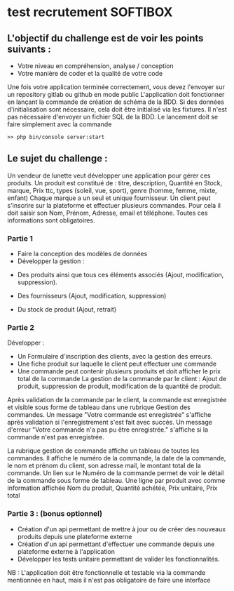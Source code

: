 test recrutement SOFTIBOX
=============================================================
## L'objectif du challenge est de voir les points suivants :
* Votre niveau en compréhension, analyse / conception
* Votre manière de coder et la qualité de votre code

Une fois votre application terminée correctement, vous devez l'envoyer sur un repository gitlab ou github en mode public
L'application doit fonctionner en lançant la commande de création de schéma de la BDD. Si des données d'initialisation sont nécessaire, cela doit être initialisé via les fixtures. Il n'est pas nécessaire d'envoyer un fichier SQL de la BDD.
Le lancement doit se faire simplement avec la commande 

    >> php bin/console server:start 

## Le sujet du challenge :
Un vendeur de lunette veut développer une application pour gérer ces produits.
Un produit est constitué de : titre, description, Quantité en Stock, marque, Prix ttc, types (soleil, vue, sport), genre (homme, femme, mixte, enfant)
Chaque marque a un seul et unique fournisseur.
Un client peut s'inscrire sur la plateforme et effectuer plusieurs commandes. Pour cela il doit saisir son Nom, Prénom, Adresse, email et téléphone. Toutes ces informations sont obligatoires.

### Partie 1
* Faire la conception des modèles de données
* Développer la gestion :
 - Des produits ainsi que tous ces éléments associés (Ajout, modification, suppression).
 
 - Des fournisseurs (Ajout, modification, suppression)
 
 - Du stock de produit (Ajout, retrait)

### Partie 2
Développer :
* Un Formulaire d'inscription des clients, avec la gestion des erreurs.
* Une fiche produit sur laquelle le client peut effectuer une commande
* Une commande peut contenir plusieurs produits et doit afficher le prix total de la commande La gestion de la commande par le client : Ajout de produit, suppression de produit, modification de la quantité de produit.

Après validation de la commande par le client, la commande est enregistrée et visible sous forme de tableau dans une rubrique Gestion des commandes. Un message "Votre commande est enregistrée" s'affiche après validation si l'enregistrement s'est fait avec succès. Un message d'erreur "Votre commande n'a pas pu être enregistrée." s'affiche si la commande n'est pas enregistrée.

La rubrique gestion de commande affiche un tableau de toutes les commandes. Il affiche le numéro de la commande, la date de la commande, le nom et prénom du client, son adresse mail, le montant total de la commande. Un lien sur le Numéro de la commande permet de voir le détail de la commande sous forme de tableau. Une ligne par produit avec comme information affichée Nom du produit, Quantité achétée, Prix unitaire, Prix total

### Partie 3 : (bonus optionnel)

* Création d'un api permettant de mettre à jour ou de créer des nouveaux produits depuis une plateforme externe
* Création d'un api permettant d'effectuer une commande depuis une plateforme externe à l'application
* Développer les tests unitaire permettant de valider les fonctionnalités.

NB : L'application doit être fonctionnelle et testable via la commande mentionnée en haut, mais il n'est pas obligatoire de faire une interface





